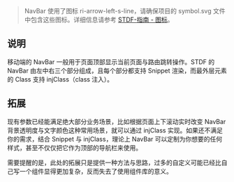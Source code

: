> NavBar 使用了图标 ri-arrow-left-s-line，请确保项目的 symbol.svg 文件中包含这些图标。详细信息请参考 [STDF-指南 - 图标](https://stdf.design/guide/icon)。

## 说明

移动端的 NavBar 一般用于页面顶部显示当前页面与路由跳转操作。STDF 的 NavBar 由左中右三个部分组成，且每个部分都支持 Snippet 渲染，而最外层元素的 Class 支持 injClass（class 注入）。

## 拓展

现有参数已经能满足绝大部分业务场景，比如根据页面上下滚动实时改变 NavBar 背景透明度与文字颜色这种常用场景，就可以通过 injClass 实现。如果还不满足你的需求，结合 Snippet 与 injClass，理论上 NavBar 可以定制为你想要的任何样式，甚至不仅仅把它作为顶部的导航栏来使用。

需要提醒的是，此处的拓展只是提供一种方法与思路，过多的自定义可能已经比自己写一个组件显得更加复杂，反而失去了使用组件库的意义。
